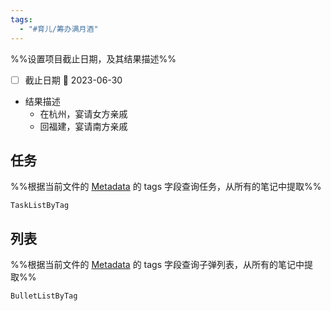 ```yaml
---
tags:
  - "#育儿/筹办满月酒"
---
```

%%设置项目截止日期，及其结果描述%%
- [ ] 截止日期 📅 2023-06-30
- 结果描述
	- 在杭州，宴请女方亲戚
	- 回福建，宴请南方亲戚

## 任务
%%根据当前文件的 [Metadata](https://help.obsidian.md/Editing+and+formatting/Metadata) 的 tags 字段查询任务，从所有的笔记中提取%%
```PeriodicPARA
TaskListByTag
```

## 列表
%%根据当前文件的 [Metadata](https://help.obsidian.md/Editing+and+formatting/Metadata) 的 tags 字段查询子弹列表，从所有的笔记中提取%%
```PeriodicPARA
BulletListByTag
```
